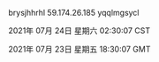 brysjhhrhl 59.174.26.185 yqqlmgsycl

2021年 07月 24日 星期六 02:30:07 CST

2021年 07月 23日 星期五 18:30:07 GMT
